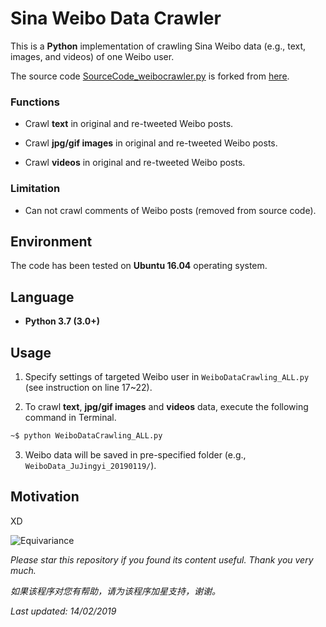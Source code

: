 # Sina Weibo Data Crawler

This is a **Python** implementation of crawling Sina Weibo data (e.g., text, images, and videos) of one Weibo user.

The source code [SourceCode_weibocrawler.py](https://github.com/HeZhang1994/weibo-data-crawling/blob/master/SourceCode_weibocrawler.py) is forked from [here](https://www.researchgate.net/publication/305696390_Game_Theoretic_Hypergraph_Matching_for_Multi-source_Image_Correspondences).

### Functions

- Crawl **text** in original and re-tweeted Weibo posts.

- Crawl **jpg/gif images** in original and re-tweeted Weibo posts.

- Crawl **videos** in original and re-tweeted Weibo posts.

### Limitation

- Can not crawl comments of Weibo posts (removed from source code).

## Environment

The code has been tested on **Ubuntu 16.04** operating system.

## Language

* __Python 3.7 (3.0+)__

## Usage

1. Specify settings of targeted Weibo user in ```WeiboDataCrawling_ALL.py``` (see instruction on line 17~22).

2. To crawl **text**, **jpg/gif images** and **videos** data, execute the following command in Terminal.
```bash
~$ python WeiboDataCrawling_ALL.py
```

3. Weibo data will be saved in pre-specified folder (e.g., ```WeiboData_JuJingyi_20190119/```).

## Motivation

XD

![Equivariance](https://github.com/HeZhang1994/weibo-data-crawling/blob/master/JuJingyi.jpg)

<i>Please star this repository if you found its content useful. Thank you very much.</i>

<i>如果该程序对您有帮助，请为该程序加星支持，谢谢。</i>

<i>Last updated: 14/02/2019</i>
